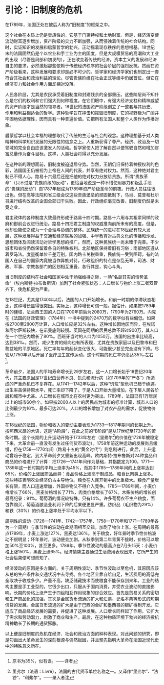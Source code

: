 # 引论：旧制度的危机

在1789年，法国正处在被后人称为“旧制度”的框架之中。

这个社会在本质上仍是贵族性的，它基于门第特权和土地财富。但是，经济演变使流动财富逐步增加，资产阶级的实力不断加强，从而侵蚀着传统的社会结构。同时，实证知识的发展和启蒙哲学的勃兴，正动摇着现存秩序的思想根基。18世纪末的法国固然仍是个以农业和手工业为主的国度，但是大规模贸易的高潮和大工业的出现（尽管是局部和初发的），正在改变着传统的经济。资本主义的发展和经济自由的要求，必然激起那些依赖于传统经济秩序的社会阶层的强烈反抗。然而在资产阶级看来，这种发展和要求却是必不可少的。哲学家和经济学家们也制定出一套符合其社会和政治利益的理论。尽管贵族阶级在社会正式等级中仍居首位，但它在经济实力和社会作用方面却相对没落。

人民各阶层，尤其是农民承受着旧制度和封建残余的全部重压。这些阶层尚不知什么是它们的权利和它们强大到何种程度。在它们眼中，有强大经济支柱和精神威望的资产阶级才是当然的领导者。18世纪的法国资产阶级创立了一整套与其历史、作用和利益相适合的哲学。这种哲学旨在抨击和摧毁旧制度，它的视野极为广阔并牢固地依据理性，因而具有一种普遍价值。它把所有法国人和整个人类作为传播对象。

启蒙哲学以社会幸福的理想取代了传统的生活与社会的观念。这种理想基于对人类精神和科学知识发展的无限性的信念之上。人重新获得了尊严。经济、政治及一切领域的完全自由应该激发人的活动。哲学家使人把了解自然以便驾驭自然和增加财富总量作为奋斗目标。这样，人类社会将得以充分发展。

在这种新的理想面前，旧制度被迫退居守势。当然，王朝仍旧保持着神授权利的色彩，法国国王仍被视为上帝在人间的代表，并享有绝对权力。然而，这种绝对君主制已不得人心。路易十六最后还是把他的绝对权力分放给贵族。所谓“贵族革命”（只不过是“贵族阶级的反动”，更恰当地说是一种不惜使用暴力和叛乱手段的“贵族的反动”）自1787年起成为1789年资产阶级革命的前夜。行政人员往往很出色，但在高等法院和省三级会议这些贵族堡垒的顽固抵制下，马肖、莫普和杜尔哥进行结构改革的企图全部归于失败。因此，行政组织毫无改善，旧制度仍然是未竟之业。

君主政体的各种制度大致最终形成于路易十四时期。路易十六用与其祖辈同样的政府和御前会议进行统治。路易十四把君主制度的权威推向前所未有的高度，但是，他却没能使之成为一个合理与协调的整体。民族统一的进程在18世纪有较大发展，这种发展得益于交通和经济联系的加强、中学教育对古典文化的传播和沙龙、思想团体及阅读活动对哲学思想的推广。然而，这种民族统一尚未臻于完善。不少城市和省份仍然保留着各自的特殊权利。北部地区保持着旧有习俗；南部地区遵从着罗马法。度量衡单位千差万别，国内路卡关税重重，民族统一受到阻碍。有的法国人在自己的国家内竟被当作异族对待。行政组织的特点是杂乱无章，司法、财政、军事、宗教各部门的区划相互重叠，各行其是，钩心斗角。

当旧制度的结构在社会和国家中处于勉强维持之际，一场“名副其实的情势革命”（埃内斯特·拉布鲁斯语）加剧了社会紧张状态：人口增长与物价上涨二者双管齐下，使危机更为严重。

在18世纪，尤其是1740年以后，法国的人口开始增长。和前一时期的停滞状态相比，这种增长显得很突出。实际上，这种增长可谓一般。据估计，如果按1789年时的疆域，法兰西王国的人口在1700年前后为2080万，1790年为2760万。内克在《法国的财政管理》（1784年）一书中提到的2470万的数字似有些偏低。如果按2700至2800万计算，人口增长应是32%左右。这种增长因地区而异，在埃诺和阿尔萨斯较快，在诺曼底则较慢。英国在同期的居民总数不超过900万，其人口在一个世纪内增长了80%。西班牙当时的人口为1050万。法国的出生率比较高，达到38‰。然而，减少生育的倾向也有所表现，尤其在贵族家庭以及巴黎市和巴黎盆地的平原地区。死亡率每年的起伏变化很大，可能很少甚至完全没有下降。尽管从1750年以后开展了医疗卫生宣传运动，这个时期的死亡率仍高达35‰左右[^2]。

革命前夕，法国人的平均寿命增长到29岁左右。这一人口增长始于18世纪20年代，其主要原因是17世纪由营养不良、饥荒和流行病（如1709年的“严冬”）所造成的严重危机已不复存在。从1741—1742年以后，这种“饥荒”型危机已趋于绝迹。出生率虽保持原水平，死亡率却下降了。于是人口开始大量增加，在下层人民各阶层和城市中尤甚。人口增长在城市比在农村更为突出。1789年，法国已有1万居民以上的城市60余个。如果按2000人以上的居民点为城市的标准计算，城市人口的比例最少为16%，最多可达20%。人口的增长增加了对农产品的需求，促使物价上涨。

在18世纪的法国，物价和收入的变动主要表现为1733—1817年期间的长期上升。按照西米昂的术语，这是“A阶段”，在此之前的“B阶段”是从17世纪至1730年的萧条时期。这个长期的上升运动开始于1733年左右（里弗尔[^1]的价值在1726年被稳定下来，大革命前一直没有发生过任何货币波动）。1758年前这种运动的发展尚且缓慢，但在1758—1770年间（路易十五的“黄金时代”）则急剧进行。此后，上升运动曾趋于稳定，到大革命前夕又重新出现高峰。欧内斯特·拉布鲁斯对24种食品和商品的价格进行了计算：把1726—1741年间作为基础，其指数定为100。1771—1789年这一长时期的平均上涨率为45%，而其中1785—1789年间的上涨率达到65%。价格的上涨因商品而异：食品价格上涨高于制成品，粮食比肉类上涨多。这些特征表明农业经济仍占主导地位。粮食在人民开销中的比重极大。粮食产量增长有限，而人口迅速增加，外国谷物又不得介入竞争。1785—1789年间，小麦价格增长了66%，黑麦价格增长了71%，肉类价格增长了67%。木柴价格的增长创最高纪录：91%。葡萄酒的情况较特殊，只有14%。许多葡萄农不生产粮食，面包靠购买，葡萄酒酿造业利润下降的后果便更显严重。纺织品（毛织物为29%）和铁（30%）的价格上涨率处于平均水平以下。

周期性的波动（1726—1741年、1742—1757年、1758—1770年和1771—1789年各为一个周期）与季节性的波动在此期间相互交错，加剧了物价上涨。在周期的最高点1789年，小麦上涨达127%，黑麦达136%。关于粮食，好年景时季节性价格波动不很明显；坏年景时，波动便会加剧。从秋季到第二年青黄不接时，价格可以增加50%至100%，甚至更多。1789年，季节性波动的最高点在7月头15天：小麦价格上涨150%，黑麦上涨65%。经济情势主要通过生活费用表现出来，它所产生的社会后果便可想而知了。

经济波动的原因是多方面的。关于周期性波动、季节性波动以至危机，其原因应该从总的生产条件和交通状况中去寻找。各个地区全靠自给自足，生活费用的高低完全取决于收成多少。产量不高，缺乏储藏技术而使粮食不能保存到来年。工业的结构主要是手工业型的，它很少出口，只服从于国内消费，并受农业波动的直接影响。长期的价格上涨产生于四组相互作用现象的综合效应。首先是贸易关系的密切和生产商品化的加强，其次是金属货币流通的扩大和汇票、记名本票等形式的短期信贷的发展。金属货币流通的扩大是由于巴西的金矿和墨西哥的银矿得到开发。它适应了商品经济发展的需要，并促进了这种发展。人口增长同样起了作用，它扩大了需求和劳动潜力，刺激了商业和生产。最后，在这种物质环境下勃兴的经济投机精神助长了长期的通货膨胀。

以上便是旧制度的危机在经济、社会和政治方面的种种表现。对此问题的研究，即是勾画出大革命发生的深刻根源与偶然起因，并且预先指明大革命在法国近现代史中的特殊意义所在。

[^1]: 里弗尔（法语：Livre），法国的古代货币单位名称之一。又译作“里弗尔”、“法镑”、“利弗尔”。——录入者注
[^2]: 原书为35%，似有误。——译者
